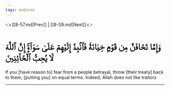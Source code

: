 ```yaml
---
tags: medinan
---
```


👈 [[8-57.md|Prev]] | [[8-59.md|Next]] 👉

# وَإِمَّا تَخَافَنَّ مِن قَوۡمٍ خِيَانَةٗ فَٱنۢبِذۡ إِلَيۡهِمۡ عَلَىٰ سَوَآءٍۚ إِنَّ ٱللَّهَ لَا يُحِبُّ ٱلۡخَآئِنِينَ

If you [have reason to] fear from a people betrayal, throw [their treaty] back to them, [putting you] on equal terms. Indeed, Allah does not like traitors

---

